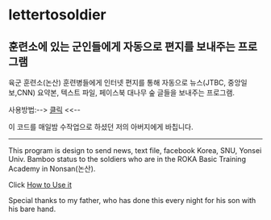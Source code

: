 ﻿# lettertosoldier


## 훈련소에 있는 군인들에게 자동으로 편지를 보내주는 프로그램

 육군 훈련소(논산) 훈련병들에게 인터넷 편지를 통해 자동으로 뉴스(JTBC, 중앙일보,CNN) 요약본, 텍스트 파일, 페이스북 대나무 숲 글들을 보내주는 프로그램.

사용방법:--> [클릭]({{"https://minjunkwak.github.io/lettertosoldier/lettertosoldier-kor-download/"}}) <<--

이 코드를 매일밤 수작업으로 하셨던 저의 아버지에게 바칩니다.

--------------------------------------------

This program is design to send news, text file, facebook Korea, SNU, Yonsei Univ. Bamboo status to the soldiers who are in the ROKA Basic Training Academy in Nonsan(논산).

Click [How to Use it]({{"https://minjunkwak.github.io/lettertosoldier/lettertosoldier-download/"}})

Special thanks to my father, who has done this every night for his son with his bare hand.
